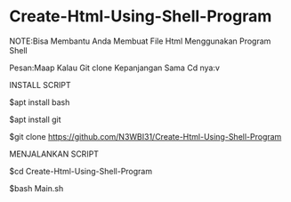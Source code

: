 # Create-Html-Using-Shell-Program

NOTE:Bisa Membantu Anda Membuat File Html Menggunakan Program Shell

Pesan:Maap Kalau Git clone Kepanjangan Sama Cd nya:v


INSTALL SCRIPT

$apt install bash

$apt install git

$git clone https://github.com/N3WBI31/Create-Html-Using-Shell-Program

MENJALANKAN SCRIPT 

$cd Create-Html-Using-Shell-Program

$bash Main.sh


